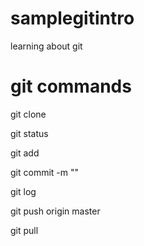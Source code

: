 # samplegitintro
learning about git

# git commands

git clone <url>

git status 

git add <filename>

git commit -m "<mesage>"

git log

git push origin master

git pull
